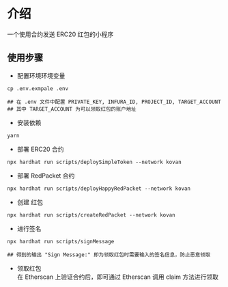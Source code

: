 # 介绍  
一个使用合约发送 ERC20 红包的小程序 

## 使用步骤  
- 配置环境环境变量  
```shell
cp .env.exmpale .env

## 在 .env 文件中配置 PRIVATE_KEY, INFURA_ID, PROJECT_ID, TARGET_ACCOUNT
## 其中 TARGET_ACCOUNT 为可以领取红包的账户地址 
```

- 安装依赖  
```shell
yarn
```

- 部署 ERC20 合约  
```shell
npx hardhat run scripts/deploySimpleToken --network kovan
```

- 部署 RedPacket 合约  
```shell
npx hardhat run scripts/deployHappyRedPacket --network kovan 
```

- 创建 红包  
```shell
npx hardhat run scripts/createRedPacket --network kovan 
```

- 进行签名   
```shell
npx hardhat run scripts/signMessage

## 得到的输出 "Sign Message:" 即为领取红包时需要输入的签名信息，防止恶意领取
```

- 领取红包  
在 Etherscan 上验证合约后，即可通过 Etherscan 调用 claim 方法进行领取